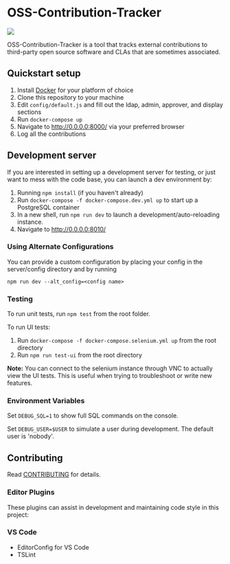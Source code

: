# OSS-Contribution-Tracker
[![](https://github.com/amzn/oss-contribution-tracker/workflows/CI/badge.svg)](https://github.com/amzn/oss-contribution-tracker/actions?query=workflow%3ACI)

OSS-Contribution-Tracker is a tool that tracks external contributions to third-party open source software and CLAs that are sometimes associated.

## Quickstart setup

1. Install [Docker](https://www.docker.com) for your platform of choice
2. Clone this repository to your machine
3. Edit `config/default.js` and fill out the ldap, admin, approver, and display sections
4. Run `docker-compose up`
5. Navigate to http://0.0.0.0:8000/ via your preferred browser
6. Log all the contributions

## Development server

If you are interested in setting up a development server for testing, or just want to mess with the code base, you can launch a dev environment by:

1. Running `npm install` (if you haven't already)
2. Run `docker-compose -f docker-compose.dev.yml up` to start up a PostgreSQL container
3. In a new shell, run `npm run dev` to launch a development/auto-reloading instance.
4. Navigate to http://0.0.0.0:8010/

### Using Alternate Configurations
You can provide a custom configuration by placing your config in the server/config directory and by running

`npm run dev --alt_config=<config name>`

### Testing

To run unit tests, run `npm test` from the root folder.

To run UI tests:
1. Run `docker-compose -f docker-compose.selenium.yml up` from the root directory
2. Run `npm run test-ui` from the root directory

**Note:** You can connect to the selenium instance through VNC to actually view the UI tests. This is useful when trying to troubleshoot or write new features.

### Environment Variables

Set `DEBUG_SQL=1` to show full SQL commands on the console.

Set `DEBUG_USER=$USER` to simulate a user during development. The default user is 'nobody'.

## Contributing
Read [CONTRIBUTING](CONTRIBUTING.md) for details.

### Editor Plugins

These plugins can assist in development and maintaining code style in this project:

### VS Code ###

* EditorConfig for VS Code
* TSLint
